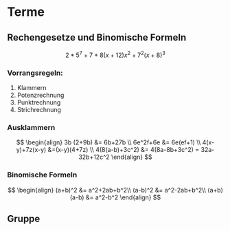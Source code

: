 # Terme
## Rechengesetze und Binomische Formeln
$$
2*5^7+7+8(x+12)x^2+7^2(x+8)^3
$$
### Vorrangsregeln:
1. Klammern
2. Potenzrechnung
3. Punktrechnung
4. Strichrechnung

### Ausklammern
$$
\begin{align}
3b (2+9b) &= 6b+27b \\
6e^2f+6e &= 6e(ef+1) \\
4(x-y)+7z(x-y) &=(x-y)(4+7z) \\
4(8(a-b)+3c^2) &= 4(8a-8b+3c^2) = 32a-32b+12c^2
\end{align}
$$
### Binomische Formeln
$$
\begin{align}
(a+b)^2 &= a^2+2ab+b^2\\
(a-b)^2 &= a^2-2ab+b^2\\
(a+b)(a-b) &= a^2-b^2
\end{align}
$$

## Gruppe
